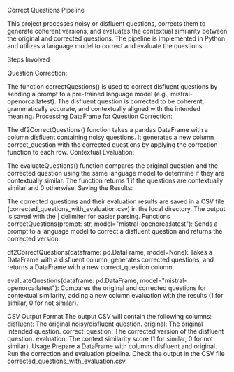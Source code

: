 Correct Questions Pipeline

This project processes noisy or disfluent questions, corrects them to generate coherent versions, and evaluates the contextual similarity between the original and corrected questions. The pipeline is implemented in Python and utilizes a language model to correct and evaluate the questions.

Steps Involved

Question Correction:

The function correctQuestions() is used to correct disfluent questions by sending a prompt to a pre-trained language model (e.g., mistral-openorca:latest).
The disfluent question is corrected to be coherent, grammatically accurate, and contextually aligned with the intended meaning.
Processing DataFrame for Question Correction:

The df2CorrectQuestions() function takes a pandas DataFrame with a column disfluent containing noisy questions.
It generates a new column correct_question with the corrected questions by applying the correction function to each row.
Contextual Evaluation:

The evaluateQuestions() function compares the original question and the corrected question using the same language model to determine if they are contextually similar.
The function returns 1 if the questions are contextually similar and 0 otherwise.
Saving the Results:

The corrected questions and their evaluation results are saved in a CSV file (corrected_questions_with_evaluation.csv) in the local directory.
The output is saved with the | delimiter for easier parsing.
Functions
correctQuestions(prompt: str, model="mistral-openorca:latest"): Sends a prompt to a language model to correct a disfluent question and returns the corrected version.

df2CorrectQuestions(dataframe: pd.DataFrame, model=None): Takes a DataFrame with a disfluent column, generates corrected questions, and returns a DataFrame with a new correct_question column.

evaluateQuestions(dataframe: pd.DataFrame, model="mistral-openorca:latest"): Compares the original and corrected questions for contextual similarity, adding a new column evaluation with the results (1 for similar, 0 for not similar).

CSV Output Format
The output CSV will contain the following columns:
disfluent: The original noisy/disfluent question.
original: The original intended question.
correct_question: The corrected version of the disfluent question.
evaluation: The context similarity score (1 for similar, 0 for not similar).
Usage
Prepare a DataFrame with columns disfluent and original.
Run the correction and evaluation pipeline.
Check the output in the CSV file corrected_questions_with_evaluation.csv.
